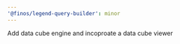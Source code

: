 ```yaml
---
'@finos/legend-query-builder': minor
---
```


Add data cube engine and incoproate a data cube viewer
